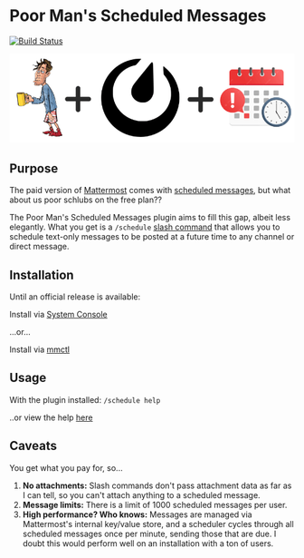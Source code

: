 # Poor Man's Scheduled Messages

[![Build Status](https://github.com/apartmentlines/mattermost-plugin-poor-mans-scheduled-messages/actions/workflows/ci.yml/badge.svg)](https://github.com/apartmentlines/mattermost-plugin-poor-mans-scheduled-messages/actions/workflows/ci.yml)

<div align="center">
  <img src="logo.png" alt="Poor Man's Scheduled Messages logo">
</div>

## Purpose

The paid version of [Mattermost](https://mattermost.com) comes with [scheduled messages](https://docs.mattermost.com/collaborate/schedule-messages.html), but what about us poor schlubs on the free plan??

The Poor Man's Scheduled Messages plugin aims to fill this gap, albeit less elegantly. What you get is a `/schedule` [slash command](https://docs.mattermost.com/collaborate/run-slash-commands.html) that allows you to schedule text-only messages to be posted at a future time to any channel or direct message.

## Installation

Until an official release is available:

Install via [System Console](https://developers.mattermost.com/integrate/plugins/components/server/hello-world/#install-the-plugin)

...or...

Install via [mmctl](https://docs.mattermost.com/manage/mmctl-command-line-tool.html#mmctl-plugin-add)

## Usage

With the plugin installed: `/schedule help`

..or view the help [here](assets/help.md)

## Caveats

You get what you pay for, so...

1. **No attachments:** Slash commands don't pass attachment data as far as I can tell, so you can't attach anything to a scheduled message.
2. **Message limits:** There is a limit of 1000 scheduled messages per user.
3. **High performance? Who knows:** Messages are managed via Mattermost's internal key/value store, and a scheduler cycles through all scheduled messages once per minute, sending those that are due. I doubt this would perform well on an installation with a ton of users.
